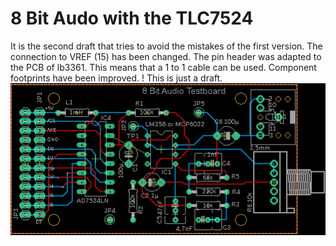 8 Bit Audo with the TLC7524
===========================

It is the second draft that tries to avoid the mistakes of the first version. The connection to VREF (15) has been changed. The pin header was adapted to the PCB of lb3361. This means that a 1 to 1 cable can be used. Component footprints have been improved.
! This is just a draft.
![schematic](8Bit-audio-7524-axelb-v2.brd.png)
